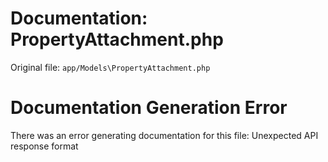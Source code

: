 # Documentation: PropertyAttachment.php

Original file: `app/Models\PropertyAttachment.php`

# Documentation Generation Error

There was an error generating documentation for this file: Unexpected API response format